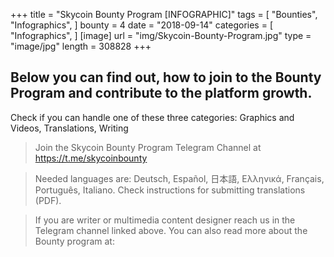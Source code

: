 +++
title = "Skycoin Bounty Program [INFOGRAPHIC]"
tags = [
    "Bounties",
    "Infographics",
]
bounty = 4
date = "2018-09-14"
categories = [
    "Infographics",
]
[image]
    url = "img/Skycoin-Bounty-Program.jpg"
    type = "image/jpg"
    length = 308828
+++

## Below you can find out, how to join to the Bounty Program and contribute to the platform growth.

Check if you can handle one of these three categories: Graphics and Videos, Translations, Writing

> Join the Skycoin Bounty Program Telegram Channel at https://t.me/skycoinbounty

> Needed languages are: Deutsch, Español, 日本語, Ελληνικά, Français, Português, Italiano. Check instructions for submitting translations (PDF).

> If you are writer or multimedia content designer reach us in the Telegram channel linked above. You can also read more about the Bounty program at:
